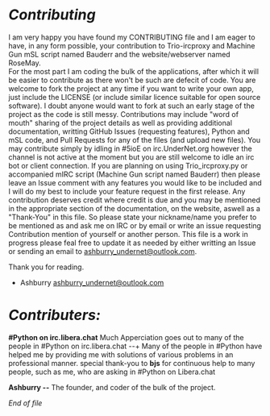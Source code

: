 *Contributing*
====================
I am very happy you have found my CONTRIBUTING file and I am eager to have, in any form possible, your contribution to 
Trio-ircproxy and Machine Gun mSL script named Bauderr and the website/webserver named RoseMay.  
For the most part I am coding the bulk of the applications, after which it will be easier to 
contribute as there won't be such are defecit of code. You are welcome to fork the project at any time if you want to write your own app, 
just include the LICENSE (or include similar licence suitable for open source software).  I doubt anyone would want to fork at such an 
early stage of the project as the code is still messy.  Contributions may include "word of mouth" sharing of the project details as 
well as providing additional documentation, writting GitHub Issues (requesting features), Python and mSL code, and Pull Requests for
any of the files (and upload new files).  You may contribute simply by idling in #5ioE on irc.UnderNet.org however the channel is not active 
at the moment but you are still welcome to idle an irc bot or client connection. If you are planning on using Trio_ircproxy.py or 
accompanied mIRC script (Machine Gun script named Bauderr) then please leave an Issue comment with any features you would like to be 
included and I will do my best to include your feature request in the first release.  Any contribution deserves credit where 
credit is due and you may be mentioned in the appropriate section of the documentation, on the website, aswell as a "Thank-You" in this file.
So please state your nickname/name you prefer to be mentioned as and ask me on IRC or by email or write an issue requesting Contribution 
mention of yourself or another person. This file is a work in progress please feal free to update 
it as needed by either writting an Issue or sending an email to ashburry_undernet@outlook.com.

Thank you for reading.
- Ashburry	ashburry_undernet@outlook.com

*Contributers:*
====================
**#Python on irc.libera.chat**
Much Apperciation goes out to many of the people in #Python on irc.libera.chat --+
Many of the people in #Python have helped me by providing me with solutions of various problems in an professional manner.
special thank-you to **bjs** for continuous help to many people, such as me, who are asking in #Python on Libera.chat

**Ashburry --**
The founder, and coder of the bulk of the project.

*End of file*
